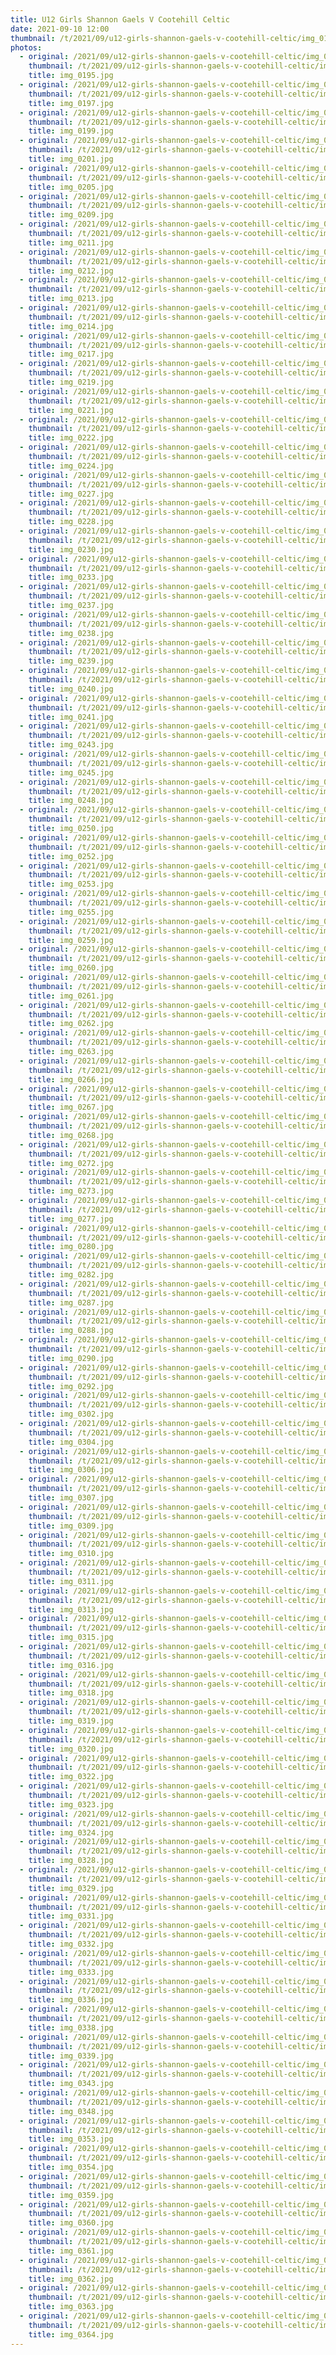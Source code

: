 ```yaml
---
title: U12 Girls Shannon Gaels V Cootehill Celtic
date: 2021-09-10 12:00
thumbnail: /t/2021/09/u12-girls-shannon-gaels-v-cootehill-celtic/img_0195.jpg
photos:
  - original: /2021/09/u12-girls-shannon-gaels-v-cootehill-celtic/img_0195.jpg
    thumbnail: /t/2021/09/u12-girls-shannon-gaels-v-cootehill-celtic/img_0195.jpg
    title: img_0195.jpg
  - original: /2021/09/u12-girls-shannon-gaels-v-cootehill-celtic/img_0197.jpg
    thumbnail: /t/2021/09/u12-girls-shannon-gaels-v-cootehill-celtic/img_0197.jpg
    title: img_0197.jpg
  - original: /2021/09/u12-girls-shannon-gaels-v-cootehill-celtic/img_0199.jpg
    thumbnail: /t/2021/09/u12-girls-shannon-gaels-v-cootehill-celtic/img_0199.jpg
    title: img_0199.jpg
  - original: /2021/09/u12-girls-shannon-gaels-v-cootehill-celtic/img_0201.jpg
    thumbnail: /t/2021/09/u12-girls-shannon-gaels-v-cootehill-celtic/img_0201.jpg
    title: img_0201.jpg
  - original: /2021/09/u12-girls-shannon-gaels-v-cootehill-celtic/img_0205.jpg
    thumbnail: /t/2021/09/u12-girls-shannon-gaels-v-cootehill-celtic/img_0205.jpg
    title: img_0205.jpg
  - original: /2021/09/u12-girls-shannon-gaels-v-cootehill-celtic/img_0209.jpg
    thumbnail: /t/2021/09/u12-girls-shannon-gaels-v-cootehill-celtic/img_0209.jpg
    title: img_0209.jpg
  - original: /2021/09/u12-girls-shannon-gaels-v-cootehill-celtic/img_0211.jpg
    thumbnail: /t/2021/09/u12-girls-shannon-gaels-v-cootehill-celtic/img_0211.jpg
    title: img_0211.jpg
  - original: /2021/09/u12-girls-shannon-gaels-v-cootehill-celtic/img_0212.jpg
    thumbnail: /t/2021/09/u12-girls-shannon-gaels-v-cootehill-celtic/img_0212.jpg
    title: img_0212.jpg
  - original: /2021/09/u12-girls-shannon-gaels-v-cootehill-celtic/img_0213.jpg
    thumbnail: /t/2021/09/u12-girls-shannon-gaels-v-cootehill-celtic/img_0213.jpg
    title: img_0213.jpg
  - original: /2021/09/u12-girls-shannon-gaels-v-cootehill-celtic/img_0214.jpg
    thumbnail: /t/2021/09/u12-girls-shannon-gaels-v-cootehill-celtic/img_0214.jpg
    title: img_0214.jpg
  - original: /2021/09/u12-girls-shannon-gaels-v-cootehill-celtic/img_0217.jpg
    thumbnail: /t/2021/09/u12-girls-shannon-gaels-v-cootehill-celtic/img_0217.jpg
    title: img_0217.jpg
  - original: /2021/09/u12-girls-shannon-gaels-v-cootehill-celtic/img_0219.jpg
    thumbnail: /t/2021/09/u12-girls-shannon-gaels-v-cootehill-celtic/img_0219.jpg
    title: img_0219.jpg
  - original: /2021/09/u12-girls-shannon-gaels-v-cootehill-celtic/img_0221.jpg
    thumbnail: /t/2021/09/u12-girls-shannon-gaels-v-cootehill-celtic/img_0221.jpg
    title: img_0221.jpg
  - original: /2021/09/u12-girls-shannon-gaels-v-cootehill-celtic/img_0222.jpg
    thumbnail: /t/2021/09/u12-girls-shannon-gaels-v-cootehill-celtic/img_0222.jpg
    title: img_0222.jpg
  - original: /2021/09/u12-girls-shannon-gaels-v-cootehill-celtic/img_0224.jpg
    thumbnail: /t/2021/09/u12-girls-shannon-gaels-v-cootehill-celtic/img_0224.jpg
    title: img_0224.jpg
  - original: /2021/09/u12-girls-shannon-gaels-v-cootehill-celtic/img_0227.jpg
    thumbnail: /t/2021/09/u12-girls-shannon-gaels-v-cootehill-celtic/img_0227.jpg
    title: img_0227.jpg
  - original: /2021/09/u12-girls-shannon-gaels-v-cootehill-celtic/img_0228.jpg
    thumbnail: /t/2021/09/u12-girls-shannon-gaels-v-cootehill-celtic/img_0228.jpg
    title: img_0228.jpg
  - original: /2021/09/u12-girls-shannon-gaels-v-cootehill-celtic/img_0230.jpg
    thumbnail: /t/2021/09/u12-girls-shannon-gaels-v-cootehill-celtic/img_0230.jpg
    title: img_0230.jpg
  - original: /2021/09/u12-girls-shannon-gaels-v-cootehill-celtic/img_0233.jpg
    thumbnail: /t/2021/09/u12-girls-shannon-gaels-v-cootehill-celtic/img_0233.jpg
    title: img_0233.jpg
  - original: /2021/09/u12-girls-shannon-gaels-v-cootehill-celtic/img_0237.jpg
    thumbnail: /t/2021/09/u12-girls-shannon-gaels-v-cootehill-celtic/img_0237.jpg
    title: img_0237.jpg
  - original: /2021/09/u12-girls-shannon-gaels-v-cootehill-celtic/img_0238.jpg
    thumbnail: /t/2021/09/u12-girls-shannon-gaels-v-cootehill-celtic/img_0238.jpg
    title: img_0238.jpg
  - original: /2021/09/u12-girls-shannon-gaels-v-cootehill-celtic/img_0239.jpg
    thumbnail: /t/2021/09/u12-girls-shannon-gaels-v-cootehill-celtic/img_0239.jpg
    title: img_0239.jpg
  - original: /2021/09/u12-girls-shannon-gaels-v-cootehill-celtic/img_0240.jpg
    thumbnail: /t/2021/09/u12-girls-shannon-gaels-v-cootehill-celtic/img_0240.jpg
    title: img_0240.jpg
  - original: /2021/09/u12-girls-shannon-gaels-v-cootehill-celtic/img_0241.jpg
    thumbnail: /t/2021/09/u12-girls-shannon-gaels-v-cootehill-celtic/img_0241.jpg
    title: img_0241.jpg
  - original: /2021/09/u12-girls-shannon-gaels-v-cootehill-celtic/img_0243.jpg
    thumbnail: /t/2021/09/u12-girls-shannon-gaels-v-cootehill-celtic/img_0243.jpg
    title: img_0243.jpg
  - original: /2021/09/u12-girls-shannon-gaels-v-cootehill-celtic/img_0245.jpg
    thumbnail: /t/2021/09/u12-girls-shannon-gaels-v-cootehill-celtic/img_0245.jpg
    title: img_0245.jpg
  - original: /2021/09/u12-girls-shannon-gaels-v-cootehill-celtic/img_0248.jpg
    thumbnail: /t/2021/09/u12-girls-shannon-gaels-v-cootehill-celtic/img_0248.jpg
    title: img_0248.jpg
  - original: /2021/09/u12-girls-shannon-gaels-v-cootehill-celtic/img_0250.jpg
    thumbnail: /t/2021/09/u12-girls-shannon-gaels-v-cootehill-celtic/img_0250.jpg
    title: img_0250.jpg
  - original: /2021/09/u12-girls-shannon-gaels-v-cootehill-celtic/img_0252.jpg
    thumbnail: /t/2021/09/u12-girls-shannon-gaels-v-cootehill-celtic/img_0252.jpg
    title: img_0252.jpg
  - original: /2021/09/u12-girls-shannon-gaels-v-cootehill-celtic/img_0253.jpg
    thumbnail: /t/2021/09/u12-girls-shannon-gaels-v-cootehill-celtic/img_0253.jpg
    title: img_0253.jpg
  - original: /2021/09/u12-girls-shannon-gaels-v-cootehill-celtic/img_0255.jpg
    thumbnail: /t/2021/09/u12-girls-shannon-gaels-v-cootehill-celtic/img_0255.jpg
    title: img_0255.jpg
  - original: /2021/09/u12-girls-shannon-gaels-v-cootehill-celtic/img_0259.jpg
    thumbnail: /t/2021/09/u12-girls-shannon-gaels-v-cootehill-celtic/img_0259.jpg
    title: img_0259.jpg
  - original: /2021/09/u12-girls-shannon-gaels-v-cootehill-celtic/img_0260.jpg
    thumbnail: /t/2021/09/u12-girls-shannon-gaels-v-cootehill-celtic/img_0260.jpg
    title: img_0260.jpg
  - original: /2021/09/u12-girls-shannon-gaels-v-cootehill-celtic/img_0261.jpg
    thumbnail: /t/2021/09/u12-girls-shannon-gaels-v-cootehill-celtic/img_0261.jpg
    title: img_0261.jpg
  - original: /2021/09/u12-girls-shannon-gaels-v-cootehill-celtic/img_0262.jpg
    thumbnail: /t/2021/09/u12-girls-shannon-gaels-v-cootehill-celtic/img_0262.jpg
    title: img_0262.jpg
  - original: /2021/09/u12-girls-shannon-gaels-v-cootehill-celtic/img_0263.jpg
    thumbnail: /t/2021/09/u12-girls-shannon-gaels-v-cootehill-celtic/img_0263.jpg
    title: img_0263.jpg
  - original: /2021/09/u12-girls-shannon-gaels-v-cootehill-celtic/img_0266.jpg
    thumbnail: /t/2021/09/u12-girls-shannon-gaels-v-cootehill-celtic/img_0266.jpg
    title: img_0266.jpg
  - original: /2021/09/u12-girls-shannon-gaels-v-cootehill-celtic/img_0267.jpg
    thumbnail: /t/2021/09/u12-girls-shannon-gaels-v-cootehill-celtic/img_0267.jpg
    title: img_0267.jpg
  - original: /2021/09/u12-girls-shannon-gaels-v-cootehill-celtic/img_0268.jpg
    thumbnail: /t/2021/09/u12-girls-shannon-gaels-v-cootehill-celtic/img_0268.jpg
    title: img_0268.jpg
  - original: /2021/09/u12-girls-shannon-gaels-v-cootehill-celtic/img_0272.jpg
    thumbnail: /t/2021/09/u12-girls-shannon-gaels-v-cootehill-celtic/img_0272.jpg
    title: img_0272.jpg
  - original: /2021/09/u12-girls-shannon-gaels-v-cootehill-celtic/img_0273.jpg
    thumbnail: /t/2021/09/u12-girls-shannon-gaels-v-cootehill-celtic/img_0273.jpg
    title: img_0273.jpg
  - original: /2021/09/u12-girls-shannon-gaels-v-cootehill-celtic/img_0277.jpg
    thumbnail: /t/2021/09/u12-girls-shannon-gaels-v-cootehill-celtic/img_0277.jpg
    title: img_0277.jpg
  - original: /2021/09/u12-girls-shannon-gaels-v-cootehill-celtic/img_0280.jpg
    thumbnail: /t/2021/09/u12-girls-shannon-gaels-v-cootehill-celtic/img_0280.jpg
    title: img_0280.jpg
  - original: /2021/09/u12-girls-shannon-gaels-v-cootehill-celtic/img_0282.jpg
    thumbnail: /t/2021/09/u12-girls-shannon-gaels-v-cootehill-celtic/img_0282.jpg
    title: img_0282.jpg
  - original: /2021/09/u12-girls-shannon-gaels-v-cootehill-celtic/img_0287.jpg
    thumbnail: /t/2021/09/u12-girls-shannon-gaels-v-cootehill-celtic/img_0287.jpg
    title: img_0287.jpg
  - original: /2021/09/u12-girls-shannon-gaels-v-cootehill-celtic/img_0288.jpg
    thumbnail: /t/2021/09/u12-girls-shannon-gaels-v-cootehill-celtic/img_0288.jpg
    title: img_0288.jpg
  - original: /2021/09/u12-girls-shannon-gaels-v-cootehill-celtic/img_0290.jpg
    thumbnail: /t/2021/09/u12-girls-shannon-gaels-v-cootehill-celtic/img_0290.jpg
    title: img_0290.jpg
  - original: /2021/09/u12-girls-shannon-gaels-v-cootehill-celtic/img_0292.jpg
    thumbnail: /t/2021/09/u12-girls-shannon-gaels-v-cootehill-celtic/img_0292.jpg
    title: img_0292.jpg
  - original: /2021/09/u12-girls-shannon-gaels-v-cootehill-celtic/img_0302.jpg
    thumbnail: /t/2021/09/u12-girls-shannon-gaels-v-cootehill-celtic/img_0302.jpg
    title: img_0302.jpg
  - original: /2021/09/u12-girls-shannon-gaels-v-cootehill-celtic/img_0304.jpg
    thumbnail: /t/2021/09/u12-girls-shannon-gaels-v-cootehill-celtic/img_0304.jpg
    title: img_0304.jpg
  - original: /2021/09/u12-girls-shannon-gaels-v-cootehill-celtic/img_0306.jpg
    thumbnail: /t/2021/09/u12-girls-shannon-gaels-v-cootehill-celtic/img_0306.jpg
    title: img_0306.jpg
  - original: /2021/09/u12-girls-shannon-gaels-v-cootehill-celtic/img_0307.jpg
    thumbnail: /t/2021/09/u12-girls-shannon-gaels-v-cootehill-celtic/img_0307.jpg
    title: img_0307.jpg
  - original: /2021/09/u12-girls-shannon-gaels-v-cootehill-celtic/img_0309.jpg
    thumbnail: /t/2021/09/u12-girls-shannon-gaels-v-cootehill-celtic/img_0309.jpg
    title: img_0309.jpg
  - original: /2021/09/u12-girls-shannon-gaels-v-cootehill-celtic/img_0310.jpg
    thumbnail: /t/2021/09/u12-girls-shannon-gaels-v-cootehill-celtic/img_0310.jpg
    title: img_0310.jpg
  - original: /2021/09/u12-girls-shannon-gaels-v-cootehill-celtic/img_0311.jpg
    thumbnail: /t/2021/09/u12-girls-shannon-gaels-v-cootehill-celtic/img_0311.jpg
    title: img_0311.jpg
  - original: /2021/09/u12-girls-shannon-gaels-v-cootehill-celtic/img_0313.jpg
    thumbnail: /t/2021/09/u12-girls-shannon-gaels-v-cootehill-celtic/img_0313.jpg
    title: img_0313.jpg
  - original: /2021/09/u12-girls-shannon-gaels-v-cootehill-celtic/img_0315.jpg
    thumbnail: /t/2021/09/u12-girls-shannon-gaels-v-cootehill-celtic/img_0315.jpg
    title: img_0315.jpg
  - original: /2021/09/u12-girls-shannon-gaels-v-cootehill-celtic/img_0316.jpg
    thumbnail: /t/2021/09/u12-girls-shannon-gaels-v-cootehill-celtic/img_0316.jpg
    title: img_0316.jpg
  - original: /2021/09/u12-girls-shannon-gaels-v-cootehill-celtic/img_0318.jpg
    thumbnail: /t/2021/09/u12-girls-shannon-gaels-v-cootehill-celtic/img_0318.jpg
    title: img_0318.jpg
  - original: /2021/09/u12-girls-shannon-gaels-v-cootehill-celtic/img_0319.jpg
    thumbnail: /t/2021/09/u12-girls-shannon-gaels-v-cootehill-celtic/img_0319.jpg
    title: img_0319.jpg
  - original: /2021/09/u12-girls-shannon-gaels-v-cootehill-celtic/img_0320.jpg
    thumbnail: /t/2021/09/u12-girls-shannon-gaels-v-cootehill-celtic/img_0320.jpg
    title: img_0320.jpg
  - original: /2021/09/u12-girls-shannon-gaels-v-cootehill-celtic/img_0322.jpg
    thumbnail: /t/2021/09/u12-girls-shannon-gaels-v-cootehill-celtic/img_0322.jpg
    title: img_0322.jpg
  - original: /2021/09/u12-girls-shannon-gaels-v-cootehill-celtic/img_0323.jpg
    thumbnail: /t/2021/09/u12-girls-shannon-gaels-v-cootehill-celtic/img_0323.jpg
    title: img_0323.jpg
  - original: /2021/09/u12-girls-shannon-gaels-v-cootehill-celtic/img_0324.jpg
    thumbnail: /t/2021/09/u12-girls-shannon-gaels-v-cootehill-celtic/img_0324.jpg
    title: img_0324.jpg
  - original: /2021/09/u12-girls-shannon-gaels-v-cootehill-celtic/img_0328.jpg
    thumbnail: /t/2021/09/u12-girls-shannon-gaels-v-cootehill-celtic/img_0328.jpg
    title: img_0328.jpg
  - original: /2021/09/u12-girls-shannon-gaels-v-cootehill-celtic/img_0329.jpg
    thumbnail: /t/2021/09/u12-girls-shannon-gaels-v-cootehill-celtic/img_0329.jpg
    title: img_0329.jpg
  - original: /2021/09/u12-girls-shannon-gaels-v-cootehill-celtic/img_0331.jpg
    thumbnail: /t/2021/09/u12-girls-shannon-gaels-v-cootehill-celtic/img_0331.jpg
    title: img_0331.jpg
  - original: /2021/09/u12-girls-shannon-gaels-v-cootehill-celtic/img_0332.jpg
    thumbnail: /t/2021/09/u12-girls-shannon-gaels-v-cootehill-celtic/img_0332.jpg
    title: img_0332.jpg
  - original: /2021/09/u12-girls-shannon-gaels-v-cootehill-celtic/img_0333.jpg
    thumbnail: /t/2021/09/u12-girls-shannon-gaels-v-cootehill-celtic/img_0333.jpg
    title: img_0333.jpg
  - original: /2021/09/u12-girls-shannon-gaels-v-cootehill-celtic/img_0336.jpg
    thumbnail: /t/2021/09/u12-girls-shannon-gaels-v-cootehill-celtic/img_0336.jpg
    title: img_0336.jpg
  - original: /2021/09/u12-girls-shannon-gaels-v-cootehill-celtic/img_0338.jpg
    thumbnail: /t/2021/09/u12-girls-shannon-gaels-v-cootehill-celtic/img_0338.jpg
    title: img_0338.jpg
  - original: /2021/09/u12-girls-shannon-gaels-v-cootehill-celtic/img_0339.jpg
    thumbnail: /t/2021/09/u12-girls-shannon-gaels-v-cootehill-celtic/img_0339.jpg
    title: img_0339.jpg
  - original: /2021/09/u12-girls-shannon-gaels-v-cootehill-celtic/img_0343.jpg
    thumbnail: /t/2021/09/u12-girls-shannon-gaels-v-cootehill-celtic/img_0343.jpg
    title: img_0343.jpg
  - original: /2021/09/u12-girls-shannon-gaels-v-cootehill-celtic/img_0348.jpg
    thumbnail: /t/2021/09/u12-girls-shannon-gaels-v-cootehill-celtic/img_0348.jpg
    title: img_0348.jpg
  - original: /2021/09/u12-girls-shannon-gaels-v-cootehill-celtic/img_0353.jpg
    thumbnail: /t/2021/09/u12-girls-shannon-gaels-v-cootehill-celtic/img_0353.jpg
    title: img_0353.jpg
  - original: /2021/09/u12-girls-shannon-gaels-v-cootehill-celtic/img_0354.jpg
    thumbnail: /t/2021/09/u12-girls-shannon-gaels-v-cootehill-celtic/img_0354.jpg
    title: img_0354.jpg
  - original: /2021/09/u12-girls-shannon-gaels-v-cootehill-celtic/img_0359.jpg
    thumbnail: /t/2021/09/u12-girls-shannon-gaels-v-cootehill-celtic/img_0359.jpg
    title: img_0359.jpg
  - original: /2021/09/u12-girls-shannon-gaels-v-cootehill-celtic/img_0360.jpg
    thumbnail: /t/2021/09/u12-girls-shannon-gaels-v-cootehill-celtic/img_0360.jpg
    title: img_0360.jpg
  - original: /2021/09/u12-girls-shannon-gaels-v-cootehill-celtic/img_0361.jpg
    thumbnail: /t/2021/09/u12-girls-shannon-gaels-v-cootehill-celtic/img_0361.jpg
    title: img_0361.jpg
  - original: /2021/09/u12-girls-shannon-gaels-v-cootehill-celtic/img_0362.jpg
    thumbnail: /t/2021/09/u12-girls-shannon-gaels-v-cootehill-celtic/img_0362.jpg
    title: img_0362.jpg
  - original: /2021/09/u12-girls-shannon-gaels-v-cootehill-celtic/img_0363.jpg
    thumbnail: /t/2021/09/u12-girls-shannon-gaels-v-cootehill-celtic/img_0363.jpg
    title: img_0363.jpg
  - original: /2021/09/u12-girls-shannon-gaels-v-cootehill-celtic/img_0364.jpg
    thumbnail: /t/2021/09/u12-girls-shannon-gaels-v-cootehill-celtic/img_0364.jpg
    title: img_0364.jpg
---
```

